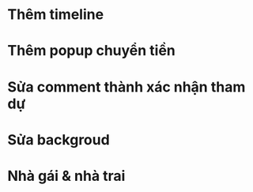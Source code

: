 
# Thêm timeline
# Thêm popup chuyển tiền
# Sửa comment thành xác nhận tham dự
# Sửa backgroud
# Nhà gái & nhà trai

